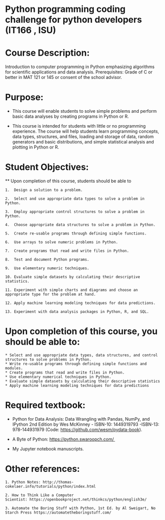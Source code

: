 # Python programming coding challenge for python developers (IT166 , ISU)

# Course Description: 

  Introduction to computer programming in Python emphasizing algorithms for scientific applications and data analysis. 
  Prerequisites: Grade of C or better in MAT 121 or 145 or consent of the school advisor.


# Purpose: 
  * This course will enable students to solve simple problems and perform basic data analyses by creating programs in Python or R. 
  
  * This course is intended for students with little or no programming experience. The course will help students learn programming concepts, 
  data types, structures, and files, loading and storage of data, random generators and basic distributions, and simple statistical analysis and 
  plotting in Python or R.

# Student Objectives:

  ** Upon completion of this course, students should be able to
  
    1.	Design a solution to a problem.
    
    2.	Select and use appropriate data types to solve a problem in Python.
    
    3.	Employ appropriate control structures to solve a problem in Python.
    
    4.	Choose appropriate data structures to solve a problem in Python.
    
    5.	Create re-usable programs through defining simple functions.
    
    6.	Use arrays to solve numeric problems in Python.
    
    7.	Create programs that read and write files in Python.
    
    8.	Test and document Python programs.
    
    9.	Use elementary numeric techniques.
    
    10.	Evaluate simple datasets by calculating their descriptive statistics.
    
    11.	Experiment with simple charts and diagrams and choose an appropriate type for the problem at hand.
    
    12.	Apply machine learning modeling techniques for data predictions.
    
    13.	Experiment with data analysis packages in Python, R, and SQL.


# Upon completion of this course, you should be able to:

    * Select and use appropriate data types, data structures, and control structures to solve problems in Python.
    * Write re-usable programs through defining simple functions and modules.
    * Create programs that read and write files in Python.
    * Use elementary numerical techniques in Python.
    * Evaluate simple datasets by calculating their descriptive statistics
    * Apply machine learning modeling techniques for data predictions

# Required textbook:
   * Python for Data Analysis: Data Wrangling with Pandas, NumPy, and IPython 2nd Edition by Wes McKinney - ISBN-10: 1449319793 -ISBN-13: 978-144931979 
     (Code: https://github.com/wesm/pydata-book).
     
   * A Byte of Python: https://python.swaroopch.com/ 
   
   * My Jupyter notebook manuscripts.

# Other references:

    1. Python Notes: http://thomas-cokelaer.info/tutorials/python/index.html 
    
    2. How to Think Like a Computer Scientist: https://openbookproject.net/thinkcs/python/english3e/
    
    3. Automate the Boring Stuff with Python, 1st Ed. by Al Sweigart, No Starch Press https://automatetheboringstuff.com/ 

